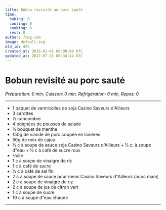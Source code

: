 ```yaml
---
title: Bobun revisité au porc sauté
time:
  baking: 0
  cooling: 0
  cooking: 0
  rest: 0
author: 750g.com
image: default.svg
old_id: 425
created_at: 2016-01-01 00:00:00 UTC
updated_at: 2017-07-15 08:34:14 UTC
---
```


# Bobun revisité au porc sauté

_Préparation: 0 min, Cuisson: 0 min, Refrigération: 0 min, Repos: 0_

---

- 1 paquet de vermicelles de soja Casino Saveurs d'Ailleurs
- 3 carottes
- ½ concombre
- 4 poignées de pousses de salade
- ½ bouquet de menthe
- 150g de viande de porc coupée en lanières
- 50g de noix de cajou
- ½ c à soupe de sauce soja Casino Saveurs d'Ailleurs + ½ c. à soupe d"eau + ½ c à café de sucre roux
- Huile
- 1 c à soupe de vinaigre de riz
- 1 c à café de sucre
- ½ c à café de sel fin
- 2 c à soupe de sauce pour nems Casino Saveurs d"Ailleurs (nuoc mam)
- 2 c à soupe de vinaigre de riz
- 2 c à soupe de jus de citron vert
- 1 c à soupe de sucre
- 10 c à soupe d"eau chaude

---
